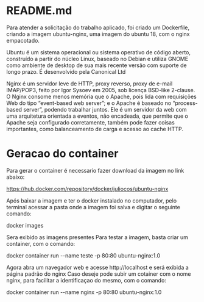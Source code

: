 # README.md

Para atender a solicitação do trabalho aplicado, foi criado um Dockerfile, criando a imagem ubuntu-nginx, uma imagem do ubuntu 18, com o nginx empacotado.

Ubuntu é um sistema operacional ou sistema operativo de código aberto, construído a partir do núcleo Linux, baseado no Debian e utiliza GNOME como ambiente de desktop de sua mais recente versão com suporte de longo prazo. É desenvolvido pela Canonical Ltd

Nginx é um servidor leve de HTTP, proxy reverso, proxy de e-mail IMAP/POP3, feito por Igor Sysoev em 2005, sob licença BSD-like 2-clause. O Nginx consome menos memória que o Apache, pois lida com requisições Web do tipo “event-based web server”; e o Apache é baseado no “process-based server”, podendo trabalhar juntos.
Ele é um servidor da web com uma arquitetura orientada a eventos, não encadeada, que permite que o Apache seja configurado corretamente, também pode fazer coisas importantes, como balanceamento de carga e acesso ao cache HTTP.

# Geracao do container

Para gerar o container é necessario fazer download da imagem no link abaixo:

https://hub.docker.com/repository/docker/juliocos/ubuntu-nginx

Após baixar a imagem e ter o docker instalado no computador, pelo terminal acessar a pasta onde a imagem foi salva e digitar o seguinte comando:

docker images

Sera exibido as imagens presentes
Para testar a imagem, basta criar um container, com o comando:

docker container run --name teste -p 80:80 ubuntu-nginx:1.0

Agora abra um navegador web e acesse http://localhost e será exibida a página padrão do nginx
Caso deseje pode subir um cotainer com o nome nginx, para facilitar a identificaçao do mesmo, com o comando: 

docker container run --name nginx -p 80:80 ubuntu-nginx:1.0